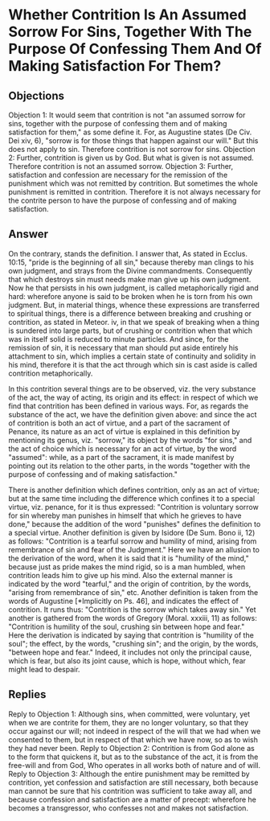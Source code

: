 # Whether Contrition Is An Assumed Sorrow For Sins, Together With The Purpose Of Confessing Them And Of Making Satisfaction For Them?
## Objections
Objection 1: It would seem that contrition is not "an assumed sorrow for sins, together with the purpose of confessing them and of making satisfaction for them," as some define it. For, as Augustine states (De Civ. Dei xiv, 6), "sorrow is for those things that happen against our will." But this does not apply to sin. Therefore contrition is not sorrow for sins.
Objection 2: Further, contrition is given us by God. But what is given is not assumed. Therefore contrition is not an assumed sorrow.
Objection 3: Further, satisfaction and confession are necessary for the remission of the punishment which was not remitted by contrition. But sometimes the whole punishment is remitted in contrition. Therefore it is not always necessary for the contrite person to have the purpose of confessing and of making satisfaction.
## Answer
On the contrary, stands the definition.
I answer that, As stated in Ecclus. 10:15, "pride is the beginning of all sin," because thereby man clings to his own judgment, and strays from the Divine commandments. Consequently that which destroys sin must needs make man give up his own judgment. Now he that persists in his own judgment, is called metaphorically rigid and hard: wherefore anyone is said to be broken when he is torn from his own judgment. But, in material things, whence these expressions are transferred to spiritual things, there is a difference between breaking and crushing or contrition, as stated in Meteor. iv, in that we speak of breaking when a thing is sundered into large parts, but of crushing or contrition when that which was in itself solid is reduced to minute particles. And since, for the remission of sin, it is necessary that man should put aside entirely his attachment to sin, which implies a certain state of continuity and solidity in his mind, therefore it is that the act through which sin is cast aside is called contrition metaphorically.

In this contrition several things are to be observed, viz. the very substance of the act, the way of acting, its origin and its effect: in respect of which we find that contrition has been defined in various ways. For, as regards the substance of the act, we have the definition given above: and since the act of contrition is both an act of virtue, and a part of the sacrament of Penance, its nature as an act of virtue is explained in this definition by mentioning its genus, viz. "sorrow," its object by the words "for sins," and the act of choice which is necessary for an act of virtue, by the word "assumed": while, as a part of the sacrament, it is made manifest by pointing out its relation to the other parts, in the words "together with the purpose of confessing and of making satisfaction."

There is another definition which defines contrition, only as an act of virtue; but at the same time including the difference which confines it to a special virtue, viz. penance, for it is thus expressed: "Contrition is voluntary sorrow for sin whereby man punishes in himself that which he grieves to have done," because the addition of the word "punishes" defines the definition to a special virtue. Another definition is given by Isidore (De Sum. Bono ii, 12) as follows: "Contrition is a tearful sorrow and humility of mind, arising from remembrance of sin and fear of the Judgment." Here we have an allusion to the derivation of the word, when it is said that it is "humility of the mind," because just as pride makes the mind rigid, so is a man humbled, when contrition leads him to give up his mind. Also the external manner is indicated by the word "tearful," and the origin of contrition, by the words, "arising from remembrance of sin," etc. Another definition is taken from the words of Augustine [*Implicitly on Ps. 46], and indicates the effect of contrition. It runs thus: "Contrition is the sorrow which takes away sin." Yet another is gathered from the words of Gregory (Moral. xxxiii, 11) as follows: "Contrition is humility of the soul, crushing sin between hope and fear." Here the derivation is indicated by saying that contrition is "humility of the soul"; the effect, by the words, "crushing sin"; and the origin, by the words, "between hope and fear." Indeed, it includes not only the principal cause, which is fear, but also its joint cause, which is hope, without which, fear might lead to despair.
## Replies
Reply to Objection 1: Although sins, when committed, were voluntary, yet when we are contrite for them, they are no longer voluntary, so that they occur against our will; not indeed in respect of the will that we had when we consented to them, but in respect of that which we have now, so as to wish they had never been.
Reply to Objection 2: Contrition is from God alone as to the form that quickens it, but as to the substance of the act, it is from the free-will and from God, Who operates in all works both of nature and of will.
Reply to Objection 3: Although the entire punishment may be remitted by contrition, yet confession and satisfaction are still necessary, both because man cannot be sure that his contrition was sufficient to take away all, and because confession and satisfaction are a matter of precept: wherefore he becomes a transgressor, who confesses not and makes not satisfaction.